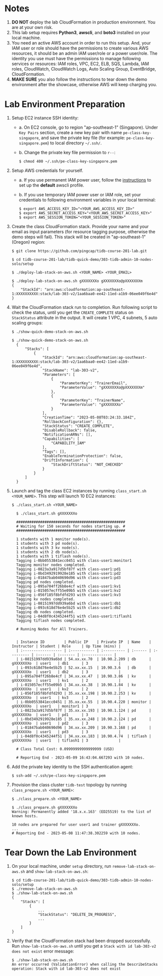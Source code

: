 # Notes
1. **DO NOT** deploy the lab CloudFormation in production environment. You are at your own risk.
2. This lab setup requires **Python3**, **awscli**, and **boto3** installed on your local machine.
3. You need an active AWS account in order to run this setup. And, your IAM user or role should have the permissions to create various AWS resources, it should be an admin IAM user/role or a power user/role. The identity you use must have the permissions to manage following services or resources: IAM roles, VPC, EC2, ELB, SQS, Lambda, IAM roles, CloudWatch, CloudWatch Logs, Auto Scaling Group, EventBridge, CloudFormation. 
4. **MAKE SURE** you also follow the instructions to tear down the demo environment after the showcase, otherwise AWS will keep charging you.

# Lab Environment Preparation
1. Setup EC2 instance SSH identity:

    + a. On EC2 console, go to region "ap-southeast-1" (Singapore). Under `Key Pairs` section, create a new key pair with name `pe-class-key-singapore`, and save the private key file (for example: `pe-class-key-singapore.pem`) to local directory `~/.ssh/`.

    + b. Change the private key file permission to `r--`:
      ```
      $ chmod 400 ~/.ssh/pe-class-key-singapore.pem
      ```

2. Setup AWS credentials for yourself.
   
    + a. If you use permanent IAM power user, follow the [instructions](https://docs.aws.amazon.com/cli/latest/userguide/getting-started-quickstart.html) to set up the **default** awscli profile.

    + b. If you use temporary IAM power user or IAM role, set your credentials to following environment variables in your local terminal:
      ```
      $ export AWS_ACCESS_KEY_ID="<YOUR_AWS_ACCESS_KEY_ID>"
      $ export AWS_SECRET_ACCESS_KEY="<YOUR_AWS_SECRET_ACCESS_KEY>"
      $ export AWS_SESSION_TOKEN="<YOUR_SESSION_TOKEN>"
      ```

3. Create the class CloudFormation stack. Provide your name and your email as input parameters (for resource tagging purpose, otherwise the demo steps will fail). This stack will be created in "ap-southeast-1" (Oregon) region:
    ```
    $ git clone https://github.com/pingcap/tidb-course-201-lab.git
    ```
    ```
    $ cd tidb-course-201-lab/tidb-quick-demo/303-tidb-admin-10-nodes-solo/setup
    ```
    ```
    $ ./deploy-lab-stack-on-aws.sh <YOUR_NAME> <YOUR_EMAIL>
    ```
    ```
    $ ./deploy-lab-stack-on-aws.sh gXXXXXXXo gXXXXXXXo@pXXXXXXXm
    {
        "StackId": "arn:aws:cloudformation:ap-southeast-1:XXXXXXXXXX:stack/lab-303-v2/1aa6baa0-ee42-11ed-a1b9-06ee049f6e4d"
    }
    ```

4. Wait the CloudFormation stack run to completion. Run following script to check the status, until you get the `CREATE_COMPLETE` status on `StackStatus` attribute in the output. It will create 1 VPC, 4 subnets, 5 auto scaling groups:
    ```
    $ ./show-quick-demo-stack-on-aws.sh
    ``` 
    ```
    $ ./show-quick-demo-stack-on-aws.sh 
      {
          "Stacks": [
              {
                  "StackId": "arn:aws:cloudformation:ap-southeast-1:XXXXXXXXXX:stack/lab-303-v2/1aa6baa0-ee42-11ed-a1b9-06ee049f6e4d",
                  "StackName": "lab-303-v2",
                  "Parameters": [
                      {
                          "ParameterKey": "TrainerEmail",
                          "ParameterValue": "gXXXXXXXo@pXXXXXXXm"
                      },
                      {
                          "ParameterKey": "TrainerName",
                          "ParameterValue": "gXXXXXXXo"
                      }
                  ],
                  "CreationTime": "2023-05-08T03:24:33.184Z",
                  "RollbackConfiguration": {},
                  "StackStatus": "CREATE_COMPLETE",
                  "DisableRollback": false,
                  "NotificationARNs": [],
                  "Capabilities": [
                      "CAPABILITY_IAM"
                  ],
                  "Tags": [],
                  "EnableTerminationProtection": false,
                  "DriftInformation": {
                      "StackDriftStatus": "NOT_CHECKED"
                  }
              }
          ]
      }
    ```

5. Launch and tag the class EC2 instances by running `class_start.sh <YOUR_NAME>`. This step will launch 10 EC2 instances:
    ```
    $ ./class_start.sh <YOUR_NAME>
    ```
    ```
      $ ./class_start.sh gXXXXXXXo

      ##################################################
      # Waiting for 150 seconds for nodes starting up. #
      ##################################################

      1 students with 1 monitor node(s).
      1 students with 3 pd node(s).
      1 students with 3 kv node(s).
      1 students with 2 db node(s).
      1 students with 1 tiflash node(s).
      Tagging i-0bb0553841ecc0451 with class-user1:monitor1
      Tagging monitor nodes completed.
      Tagging i-0823a3a917d5bf87f with class-user1:pd1
      Tagging i-0bd3492919928e185 with class-user1:pd2
      Tagging i-01847bab040690d96 with class-user1:pd3
      Tagging pd nodes completed.
      Tagging i-095a704ff26b8e4cf with class-user1:kv1
      Tagging i-015057ecff55e09b5 with class-user1:kv2
      Tagging i-056f185f8bfdfd293 with class-user1:kv3
      Tagging kv nodes completed.
      Tagging i-08151997dd939a6bd with class-user1:db1
      Tagging i-093c618d76e4e5b25 with class-user1:db2
      Tagging db nodes completed.
      Tagging i-04d8f0c4345244f51 with class-user1:tiflash1
      Tagging tiflash nodes completed.

      # Running Nodes for All Trainers.


      | Instance ID         | Public IP    | Private IP  | Name    | Instructor | Student | Role     | Up Time (mins) |
      | :------------------ | :----------- | :---------- | :------ | :--------- | :------ | :------- | :------------- |
      | i-08151997dd939a6bd | 54.xx.xx.70  | 10.90.2.209 | db      | gXXXXXXXo  | user1   | db1      | 3              |
      | i-093c618d76e4e5b25 | 52.xx.xx.15  | 10.90.3.6   | db      | gXXXXXXXo  | user1   | db2      | 3              |
      | i-095a704ff26b8e4cf | 34.xx.xx.47  | 10.90.3.86  | kv      | gXXXXXXXo  | user1   | kv1      | 2              |
      | i-015057ecff55e09b5 | 34.xx.xx.38  | 10.90.1.84  | kv      | gXXXXXXXo  | user1   | kv2      | 2              |
      | i-056f185f8bfdfd293 | 35.xx.xx.198 | 10.90.2.253 | kv      | gXXXXXXXo  | user1   | kv3      | 2              |
      | i-0bb0553841ecc0451 | 35.xx.xx.55  | 10.90.4.220 | monitor | gXXXXXXXo  | user1   | monitor1 | 3              |
      | i-0823a3a917d5bf87f | 35.xx.xx.193 | 10.90.1.124 | pd      | gXXXXXXXo  | user1   | pd1      | 3              |
      | i-0bd3492919928e185 | 35.xx.xx.248 | 10.90.2.124 | pd      | gXXXXXXXo  | user1   | pd2      | 3              |
      | i-01847bab040690d96 | 34.xx.xx.209 | 10.90.3.168 | pd      | gXXXXXXXo  | user1   | pd3      | 3              |
      | i-04d8f0c4345244f51 | 34.xx.xx.183 | 10.90.4.74  | tiflash | gXXXXXXXo  | user1   | tiflash1 | 3              |

      # Class Total Cost: 0.09999999999999999 (USD)

      # Reporting End - 2023-05-09 16:43:04.667293 with 10 nodes.
    ```

6. Add the private key identity to the SSH authentication agent:
    ```
    $ ssh-add ~/.ssh/pe-class-key-singapore.pem
    ```

7.  Provision the class cluster `tidb-test` topology by running `class_prepare.sh <YOUR_NAME>`:
    ```
    $ ./class_prepare.sh <YOUR_NAME>
    ```
    ```
    $ ./class_prepare.sh gXXXXXXXo
    Warning: Permanently added '18.x.x.163' (ED25519) to the list of known hosts.

    10 nodes are prepared for user user1 and trainer gXXXXXXXo.
    ...
    # Reporting End - 2023-05-08 11:47:38.302259 with 10 nodes.
    ```

# Tear Down the Lab Environment
1. On your local machine, under `setup` directory, run `remove-lab-stack-on-aws.sh` and `show-lab-stack-on-aws.sh`:
   ```
   $ cd tidb-course-201-lab/tidb-quick-demo/303-tidb-admin-10-nodes-solo/setup
   $ ./remove-lab-stack-on-aws.sh 
   $ ./show-lab-stack-on-aws.sh 
   {
       "Stacks": [
           {
               ...
               "StackStatus": "DELETE_IN_PROGRESS",
               ...
           }
       ]
   }
   ```

2. Verify that the CloudFormation stack had been dropped successfully. Run `show-lab-stack-on-aws.sh` until you get a `Stack with id lab-303-v2 does not exist` error message:
   ```
   $ ./show-lab-stack-on-aws.sh
   An error occurred (ValidationError) when calling the DescribeStacks operation: Stack with id lab-303-v2 does not exist
   ```